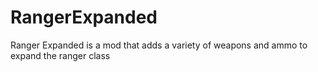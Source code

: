 # RangerExpanded
Ranger Expanded is a mod that adds a variety of weapons and ammo to expand the ranger class
